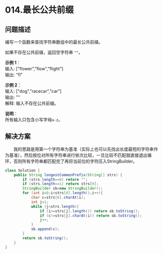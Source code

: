 # 014.最长公共前缀

## **问题描述**  

编写一个函数来查找字符串数组中的最长公共前缀。  

如果不存在公共前缀，返回空字符串 `""`。  

**示例 1**：  
输入: ["flower","flow","flight"]  
输出: "fl"  

**示例 2**：  
输入: ["dog","racecar","car"]  
输出: ""  
解释: 输入不存在公共前缀。  

**说明**：  
所有输入只包含小写字母`a-z`。  

## **解决方案**

&emsp;&emsp;我的思路是用第一个字符串为基准（实际上也可以先找出长度最短的字符串作为基准），然后按位对所有字符串进行依次比较，一旦比较不匹配就直接退出循环，否则所有字符串都匹配完了再将当前位的字符压入StringBuilder。

```java
class Solution {
    public String longestCommonPrefix(String[] strs) {
        if (strs.length==0) return "";
        if (strs.length==1) return strs[0];
        StringBuilder sb=new StringBuilder();
        for (int i=0;i<strs[0].length();i++){
            char c=strs[0].charAt(i);
            int j=1;
            while (j<strs.length){
                if (i>=strs[j].length()) return sb.toString();
                if (c!=strs[j].charAt(i)) return sb.toString();
                j++;
            }
            sb.append(c);
        }
        return sb.toString();
    }
}
```